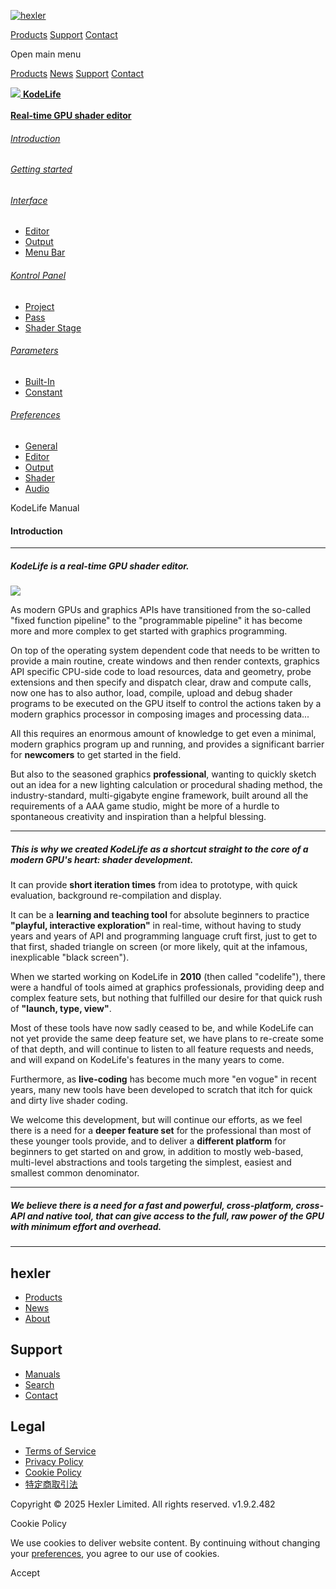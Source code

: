 [![hexler](img/hexler_logo-white.svg)](https://hexler.net/)

[Products](https://hexler.net/products) [Support](https://hexler.net/support) [Contact](https://hexler.net/contact)

Open main menu

[Products](https://hexler.net/products) [News](https://hexler.net/news) [Support](https://hexler.net/support) [Contact](https://hexler.net/contact)

[![](img/KodeLife-icon.png) **KodeLife**  
\
**Real-time GPU shader editor**](https://hexler.net/kodelife)

###### [Introduction](internal-display.md)

###### [Getting started](getting-started.md)

###### [Interface](interface.md)

- [Editor](interface-editor.md)
- [Output](interface-output.md)
- [Menu Bar](interface-menubar.md)

###### [Kontrol Panel](kontrolpanel.md)

- [Project](kontrolpanel-project.md)
- [Pass](kontrolpanel-pass.md)
- [Shader Stage](kontrolpanel-shaderstage.md)

###### [Parameters](parameters.md)

- [Built-In](parameters-built-in.md)
- [Constant](parameters-constant.md)

###### [Preferences](preferences-general.md)

- [General](preferences-general.md)
- [Editor](preferences-editor.md)
- [Output](preferences-output.md)
- [Shader](preferences-shader.md)
- [Audio](preferences-audio.md)

KodeLife Manual

#### Introduction

* * *

##### KodeLife is a real-time GPU shader editor.

![](img/kodelife-screens-06.png)

As modern GPUs and graphics APIs have transitioned from the so-called "fixed function pipeline" to the "programmable pipeline" it has become more and more complex to get started with graphics programming.

On top of the operating system dependent code that needs to be written to provide a main routine, create windows and then render contexts, graphics API specific CPU-side code to load resources, data and geometry, probe extensions and then specify and dispatch clear, draw and compute calls, now one has to also author, load, compile, upload and debug shader programs to be executed on the GPU itself to control the actions taken by a modern graphics processor in composing images and processing data...

All this requires an enormous amount of knowledge to get even a minimal, modern graphics program up and running, and provides a significant barrier for **newcomers** to get started in the field.

But also to the seasoned graphics **professional**, wanting to quickly sketch out an idea for a new lighting calculation or procedural shading method, the industry-standard, multi-gigabyte engine framework, built around all the requirements of a AAA game studio, might be more of a hurdle to spontaneous creativity and inspiration than a helpful blessing.

* * *

##### This is why we created KodeLife as a shortcut straight to the core of a modern GPU's heart: shader development.

It can provide **short iteration times** from idea to prototype, with quick evaluation, background re-compilation and display.

It can be a **learning and teaching tool** for absolute beginners to practice **"playful, interactive exploration"** in real-time, without having to study years and years of API and programming language cruft first, just to get to that first, shaded triangle on screen (or more likely, quit at the infamous, inexplicable "black screen").

When we started working on KodeLife in **2010** (then called "codelife"), there were a handful of tools aimed at graphics professionals, providing deep and complex feature sets, but nothing that fulfilled our desire for that quick rush of **"launch, type, view"**.

Most of these tools have now sadly ceased to be, and while KodeLife can not yet provide the same deep feature set, we have plans to re-create some of that depth, and will continue to listen to all feature requests and needs, and will expand on KodeLife's features in the many years to come.

Furthermore, as **live-coding** has become much more "en vogue" in recent years, many new tools have been developed to scratch that itch for quick and dirty live shader coding.

We welcome this development, but will continue our efforts, as we feel there is a need for a **deeper feature set** for the professional than most of these younger tools provide, and to deliver a **different platform** for beginners to get started on and grow, in addition to mostly web-based, multi-level abstractions and tools targeting the simplest, easiest and smallest common denominator.

* * *

##### We believe there is a need for a fast and powerful, cross-platform, cross-API and native tool, that can give access to the full, raw power of the GPU with minimum effort and overhead.

* * *

## hexler

- [Products](https://hexler.net/products)
- [News](https://hexler.net/news)
- [About](https://hexler.net/about)

## Support

- [Manuals](https://hexler.net/support/manuals)
- [Search](https://hexler.net/search)
- [Contact](https://hexler.net/contact)

## Legal

- [Terms of Service](https://hexler.net/terms-of-service)
- [Privacy Policy](https://hexler.net/privacy-policy)
- [Cookie Policy](https://hexler.net/cookie-policy)
- [特定商取引法](https://hexler.net/commercial-law)

Copyright © 2025 Hexler Limited. All rights reserved. v1.9.2.482

[](https://www.facebook.com/hexler)[](https://www.instagram.com/hexler.heavy.industries)[](https://www.threads.net/@hexler.heavy.industries)[](https://twitter.com/hexler_net)[](https://vimeo.com/hexler)[](https://www.tiktok.com/@hexler.net)[](https://mastodon.social/@hexler)[](https://bsky.app/profile/hexler.bsky.social)

Cookie Policy

We use cookies to deliver website content. By continuing without changing your [preferences](https://hexler.net/cookie-policy), you agree to our use of cookies.

Accept